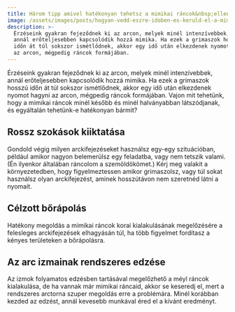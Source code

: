 ```yaml
---
title: Három tipp amivel hatékonyan tehetsz a mimikai ráncok&nbsp;ellen
image: /assets/images/posts/hogyan-vedd-eszre-idoben-es-keruld-el-a-mimikai-rancok-kialakulasat-social.jpg
description: >-
  Érzéseink gyakran fejeződnek ki az arcon, melyek minél intenzívebbek,
  annál erőteljesebben kapcsolódik hozzá mimika. Ha ezek a grimaszok hosszú
  időn át túl sokszor ismétlődnek, akkor egy idő után elkezdenek nyomot hagyni
  az arcon, mégpedig ráncok formájában.
---
```


Érzéseink gyakran fejeződnek ki az arcon, melyek minél intenzívebbek,
annál erőteljesebben kapcsolódik hozzá mimika. Ha ezek a grimaszok hosszú
időn át túl sokszor ismétlődnek, akkor egy idő után elkezdenek nyomot hagyni az arcon, mégpedig ráncok formájában. Vajon mit tehetünk, hogy a mimikai ráncok minél később és minél halványabban látszódjanak, és egyáltalán tehetünk-e hatékonyan bármit?

## Rossz szokások kiiktatása
Gondold végig milyen arckifejezéseket használsz egy-egy szituációban,
például amikor nagyon belemerülsz egy feladatba, vagy nem tetszik valami. (Én
ilyenkor általában ráncolom a szemöldökömet.) Kérj meg valakit a környezetedben,
hogy figyelmeztessen amikor grimaszolsz, vagy túl sokat használsz olyan
arckifejezést, aminek hosszútávon nem szeretnéd látni a nyomait.

## Célzott bőrápolás
Hatékony megoldás a mimikai ráncok korai kialakulásának megelőzésére a felesleges arckifejezések elhagyásán túl, ha több figyelmet fordítasz a kényes területeken
a bőrápolásra.

## Az arc izmainak rendszeres edzése
Az izmok folyamatos edzésben tartásával megelőzhető a méyl ráncok kialakulása,
de ha vannak már mimikai ráncaid, akkor se keseredj el, mert
a rendszeres arctorna szuper megoldás erre a problémára. Minél korábban kezded
az edzést, annál kevesebb munkával éred el a kívánt eredményt.


